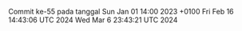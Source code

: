 Commit ke-55 pada tanggal Sun Jan 01 14:00 2023 +0100
Fri Feb 16 14:43:06 UTC 2024
Wed Mar  6 23:43:21 UTC 2024
